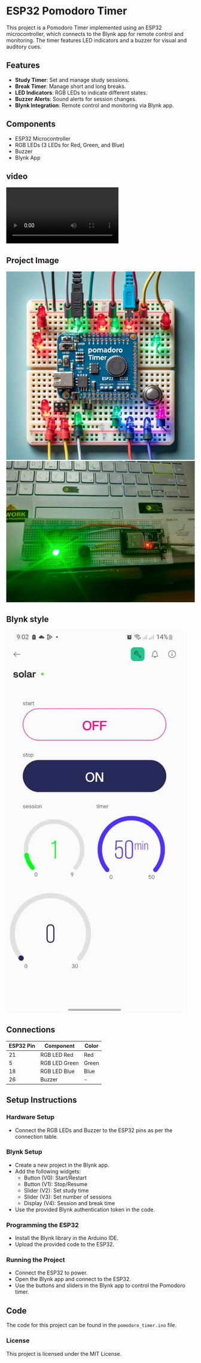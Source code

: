 # ESP32 Pomodoro Timer

This project is a Pomodoro Timer implemented using an ESP32 microcontroller, which connects to the Blynk app for remote control and monitoring. The timer features LED indicators and a buzzer for visual and auditory cues.

## Features

- **Study Timer**: Set and manage study sessions.
- **Break Timer**: Manage short and long breaks.
- **LED Indicators**: RGB LEDs to indicate different states.
- **Buzzer Alerts**: Sound alerts for session changes.
- **Blynk Integration**: Remote control and monitoring via Blynk app.

## Components

- ESP32 Microcontroller
- RGB LEDs (3 LEDs for Red, Green, and Blue)
- Buzzer
- Blynk App

## video

![video Diagram](video/video.mp4)

## Project Image
![Project Image](images/project_image.png)
![Project Image](images/esp.jpg)
## Blynk style
![blynk Image](images/blynk_style.png.jpg)

## Connections

| ESP32 Pin | Component      | Color  |
|-----------|----------------|--------|
| 21        | RGB LED Red    | Red    |
| 5         | RGB LED Green  | Green  |
| 18        | RGB LED Blue   | Blue   |
| 26        | Buzzer         | -      |

## Setup Instructions

### Hardware Setup

- Connect the RGB LEDs and Buzzer to the ESP32 pins as per the connection table.

### Blynk Setup

- Create a new project in the Blynk app.
- Add the following widgets:
  - Button (V0): Start/Restart
  - Button (V1): Stop/Resume
  - Slider (V2): Set study time
  - Slider (V3): Set number of sessions
  - Display (V4): Session and break time
- Use the provided Blynk authentication token in the code.

### Programming the ESP32

- Install the Blynk library in the Arduino IDE.
- Upload the provided code to the ESP32.

### Running the Project

- Connect the ESP32 to power.
- Open the Blynk app and connect to the ESP32.
- Use the buttons and sliders in the Blynk app to control the Pomodoro timer.

## Code

The code for this project can be found in the `pomodoro_timer.ino` file.

### License

This project is licensed under the MIT License.

